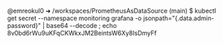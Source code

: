 @emreokul0 ➜ /workspaces/PrometheusAsDataSource (main) $ kubectl get secret --namespace monitoring grafana -o jsonpath="{.data.admin-password}" | base64 --decode ; echo
8v0bd6rWu9uKFqCKWkxJM2BeintsW6Xy8IsDmyFf